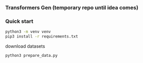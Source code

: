 ### Transformers Gen (temporary repo until idea comes)

### Quick start
```bash
python3 -m venv venv
pip3 install -r requirements.txt
```
download datasets
```bash
python3 prepare_data.py
```